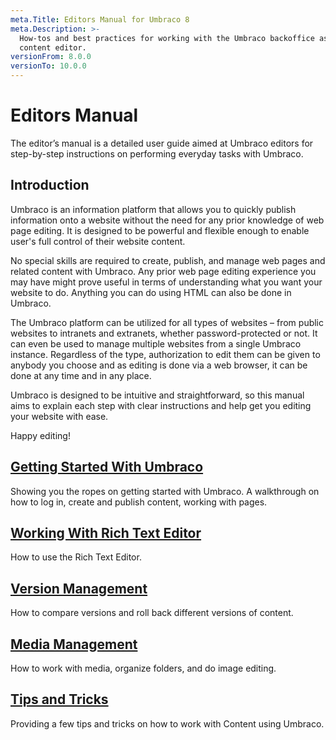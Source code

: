 ```yaml
---
meta.Title: Editors Manual for Umbraco 8
meta.Description: >-
  How-tos and best practices for working with the Umbraco backoffice as a
  content editor.
versionFrom: 8.0.0
versionTo: 10.0.0
---
```


# Editors Manual

The editor’s manual is a detailed user guide aimed at Umbraco editors for step-by-step instructions on performing everyday tasks with Umbraco.

## Introduction

Umbraco is an information platform that allows you to quickly publish information onto a website without the need for any prior knowledge of web page editing. It is designed to be powerful and flexible enough to enable user's full control of their website content.

No special skills are required to create, publish, and manage web pages and related content with Umbraco. Any prior web page editing experience you may have might prove useful in terms of understanding what you want your website to do. Anything you can do using HTML can also be done in Umbraco.

The Umbraco platform can be utilized for all types of websites – from public websites to intranets and extranets, whether password-protected or not. It can even be used to manage multiple websites from a single Umbraco instance. Regardless of the type, authorization to edit them can be given to anybody you choose and as editing is done via a web browser, it can be done at any time and in any place.

Umbraco is designed to be intuitive and straightforward, so this manual aims to explain each step with clear instructions and help get you editing your website with ease.

Happy editing!

## [Getting Started With Umbraco](../../Tutorials/Editors-Manual/Getting-Started-With-Umbraco/)

Showing you the ropes on getting started with Umbraco. A walkthrough on how to log in, create and publish content, working with pages.

## [Working With Rich Text Editor](../../Tutorials/Editors-Manual/Working-with-Content/)

How to use the Rich Text Editor.

## [Version Management](../../Tutorials/Editors-Manual/Version-Management/)

How to compare versions and roll back different versions of content.

## [Media Management](../../Tutorials/Editors-Manual/Media-Management/)

How to work with media, organize folders, and do image editing.

## [Tips and Tricks](../../Tutorials/Editors-Manual/Tips-and-Tricks/)

Providing a few tips and tricks on how to work with Content using Umbraco.
